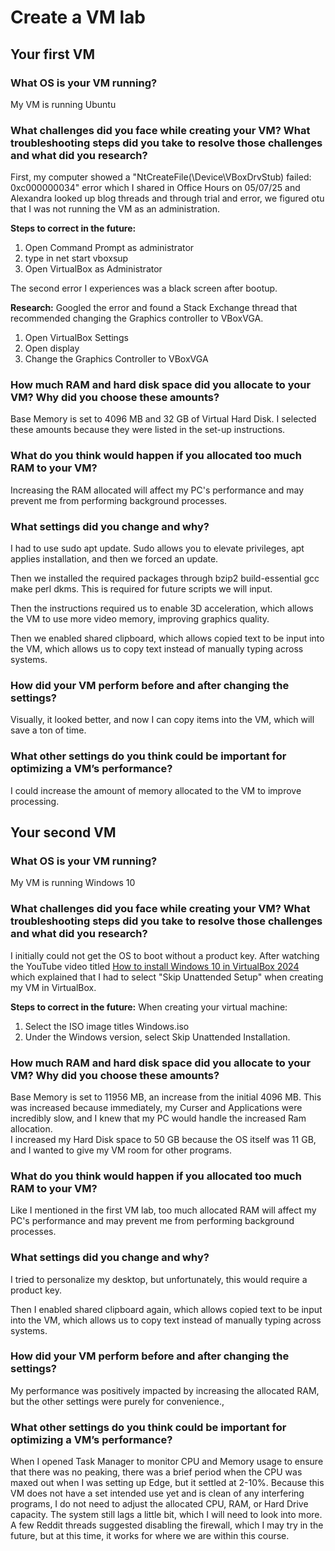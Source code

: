 # Create a VM lab

## Your first VM
### What OS is your VM running? 
My VM is running Ubuntu
### What challenges did you face while creating your VM? What troubleshooting steps did you take to resolve those challenges and what did you research?
First, my computer showed a "NtCreateFile(\Device\VBoxDrvStub) failed: 0xc000000034" error which I shared in Office Hours on 05/07/25 and Alexandra looked up blog threads and through trial and error, we figured otu that I was not running the VM as an administration.
        
**Steps to correct in the future:**
1. Open Command Prompt as administrator
2. type in net start vboxsup
3. Open VirtualBox as Administrator


The second error I experiences was a black screen after bootup.
        
**Research:** Googled the error and found a Stack Exchange thread that recommended changing the Graphics controller to VBoxVGA.
1. Open VirtualBox Settings
2. Open display
3. Change the Graphics Controller to VBoxVGA

### How much RAM and hard disk space did you allocate to your VM? Why did you choose these amounts?
Base Memory is set to 4096 MB and 32 GB of Virtual Hard Disk. I selected these amounts because they were listed in the set-up instructions.
### What do you think would happen if you allocated too much RAM to your VM?
Increasing the RAM allocated will affect my PC's performance and may prevent me from performing background processes.
### What settings did you change and why?
I had to use sudo apt update. Sudo allows you to elevate privileges, apt applies installation, and then we forced an update. 

Then we installed the required packages through bzip2 build-essential gcc make perl dkms. This is required for future scripts we will input.

Then the instructions required us to enable 3D acceleration, which allows the VM to use more video memory, improving graphics quality. 

Then we enabled shared clipboard, which allows copied text to be input into the VM, which allows us to copy text instead of manually typing across systems.
### How did your VM perform before and after changing the settings?
Visually, it looked better, and now I can copy items into the VM, which will save a ton of time.
### What other settings do you think could be important for optimizing a VM’s performance?
I could increase the amount of memory allocated to the VM to improve processing. 


## Your second VM
### What OS is your VM running? 
My VM is running Windows 10
### What challenges did you face while creating your VM? What troubleshooting steps did you take to resolve those challenges and what did you research?
I initially could not get the OS to boot without a product key. After watching the YouTube video titled <a href="https://www.youtube.com/watch?v=CMGa6DsGIpc&t=23s">How to install Windows 10 in VirtualBox 2024</a> which explained that I had to  select "Skip Unattended Setup" when creating my VM in VirtualBox.        

**Steps to correct in the future:**
When creating your virtual machine:
1. Select the ISO image titles Windows.iso
2. Under the Windows version, select Skip Unattended Installation.


### How much RAM and hard disk space did you allocate to your VM? Why did you choose these amounts?
Base Memory is set to 11956 MB, an increase from the initial 4096 MB. This was increased because immediately, my Curser and Applications were incredibly slow, and I knew that my PC would handle the increased Ram allocation.  
I increased my Hard Disk space to 50 GB because the OS itself was 11 GB, and I wanted to give my VM room for other programs.

### What do you think would happen if you allocated too much RAM to your VM?
Like I mentioned in the first VM lab, too much allocated RAM will affect my PC's performance and may prevent me from performing background processes.

### What settings did you change and why?
I tried to personalize my desktop, but unfortunately, this would require a product key. 

Then I enabled shared clipboard again, which allows copied text to be input into the VM, which allows us to copy text instead of manually typing across systems.

### How did your VM perform before and after changing the settings?
My performance was positively impacted by increasing the allocated RAM, but the other settings were purely for convenience., 
### What other settings do you think could be important for optimizing a VM’s performance?
When I opened Task Manager to monitor CPU and Memory usage to ensure that there was no peaking, there was a brief period when the CPU was maxed out when I was setting up Edge, but it settled at 2-10%. 
Because this VM does not have a set intended use yet and is clean of any interfering programs, I do not need to adjust the allocated CPU, RAM, or Hard Drive capacity. The system still lags a little bit, which I will need to look into more. A few Reddit threads suggested disabling the firewall, which I may try in the future, but at this time, it works for where we are within this course. 



